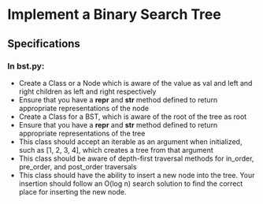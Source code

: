 # Implement a Binary Search Tree

## Specifications

### In bst.py:

* Create a Class or a Node which is aware of the value as val and left and right children as left and right respectively
* Ensure that you have a __repr__ and __str__ method defined to return appropriate representations of the node
* Create a Class for a BST, which is aware of the root of the tree as root
* Ensure that you have a __repr__ and __str__ method defined to return appropriate representations of the tree
* This class should accept an iterable as an argument when initialized, such as [1, 2, 3, 4], which creates a tree from that argument
* This class should be aware of depth-first traversal methods for in_order, pre_order, and post_order traversals
* This class should have the ability to insert a new node into the tree. Your insertion should follow an O(log n) search solution to find the correct place for inserting the new node.